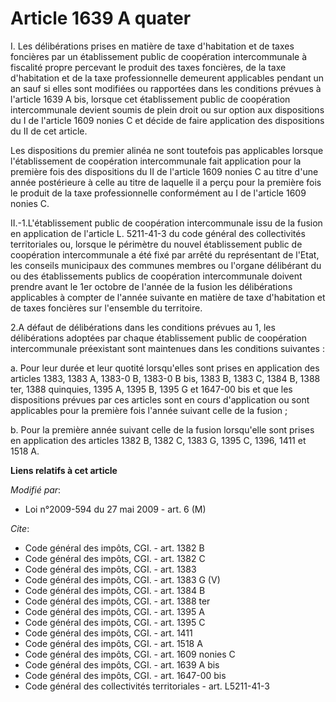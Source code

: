 # Article 1639 A quater

I. Les délibérations prises en matière de taxe d'habitation et de taxes foncières par un établissement public de coopération
intercommunale à fiscalité propre percevant le produit des taxes foncières, de la taxe d'habitation et de la taxe
professionnelle demeurent applicables pendant un an sauf si elles sont modifiées ou rapportées dans les conditions prévues à
l'article 1639 A bis, lorsque cet établissement public de coopération intercommunale devient soumis de plein droit ou sur
option aux dispositions du I de l'article 1609 nonies C et décide de faire application des dispositions du II de cet
article. 

Les dispositions du premier alinéa ne sont toutefois pas applicables lorsque l'établissement de coopération intercommunale
fait application pour la première fois des dispositions du II de l'article 1609 nonies C au titre d'une année postérieure à
celle au titre de laquelle il a perçu pour la première fois le produit de la taxe professionnelle conformément au I de
l'article 1609 nonies C. 

II.-1.L'établissement public de coopération intercommunale issu de la fusion en application de l'article L. 5211-41-3 du code
général des collectivités territoriales ou, lorsque le périmètre du nouvel établissement public de coopération intercommunale
a été fixé par arrêté du représentant de l'Etat, les conseils municipaux des communes membres ou l'organe délibérant du ou
des établissements publics de coopération intercommunale doivent prendre avant le 1er octobre de l'année de la fusion les
délibérations applicables à compter de l'année suivante en matière de taxe d'habitation et de taxes foncières sur l'ensemble
du territoire. 

2.A défaut de délibérations dans les conditions prévues au 1, les délibérations adoptées par chaque établissement public de
coopération intercommunale préexistant sont maintenues dans les conditions suivantes : 

a. Pour leur durée et leur quotité lorsqu'elles sont prises en application des articles 1383, 1383 A, 1383-0 B, 1383-0 B bis,
1383 B, 1383 C, 1384 B, 1388 ter, 1388 quinquies, 1395 A, 1395 B, 1395 G et 1647-00 bis et que les dispositions prévues par
ces articles sont en cours d'application ou sont applicables pour la première fois l'année suivant celle de la fusion ; 

b. Pour la première année suivant celle de la fusion lorsqu'elle sont prises en application des articles 1382 B, 1382 C, 1383
G, 1395 C, 1396, 1411 et 1518 A.

**Liens relatifs à cet article**

_Modifié par_:

  - Loi n°2009-594 du 27 mai 2009 - art. 6 (M)

_Cite_:

  - Code général des impôts, CGI. - art. 1382 B
  - Code général des impôts, CGI. - art. 1382 C
  - Code général des impôts, CGI. - art. 1383
  - Code général des impôts, CGI. - art. 1383 G (V)
  - Code général des impôts, CGI. - art. 1384 B
  - Code général des impôts, CGI. - art. 1388 ter
  - Code général des impôts, CGI. - art. 1395 A
  - Code général des impôts, CGI. - art. 1395 C
  - Code général des impôts, CGI. - art. 1411
  - Code général des impôts, CGI. - art. 1518 A
  - Code général des impôts, CGI. - art. 1609 nonies C
  - Code général des impôts, CGI. - art. 1639 A bis
  - Code général des impôts, CGI. - art. 1647-00 bis
  - Code général des collectivités territoriales - art. L5211-41-3
